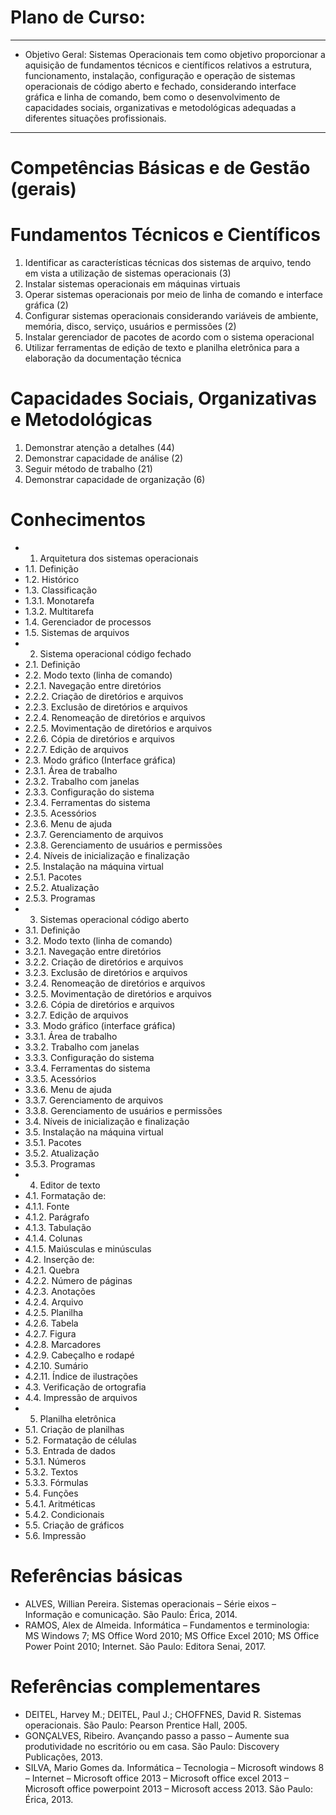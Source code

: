 # Plano de Curso:
------------------
- Objetivo Geral: Sistemas Operacionais tem como objetivo proporcionar a aquisição de fundamentos técnicos e científicos relativos a estrutura, funcionamento, instalação, configuração e operação de sistemas operacionais de código aberto e fechado, considerando interface gráfica e linha de comando, bem como o desenvolvimento de capacidades sociais, organizativas e metodológicas adequadas a diferentes situações profissionais.
------------------
# Competências Básicas e de Gestão (gerais)
# Fundamentos Técnicos e Científicos
1. Identificar as características técnicas dos sistemas de arquivo, tendo em vista a utilização de sistemas operacionais (3)
2. Instalar sistemas operacionais em máquinas virtuais
3. Operar sistemas operacionais por meio de linha de comando e interface gráfica (2)
4. Configurar sistemas operacionais considerando variáveis de ambiente, memória, disco, serviço, usuários e permissões (2)
5. Instalar gerenciador de pacotes de acordo com o sistema operacional
6. Utilizar ferramentas de edição de texto e planilha eletrônica para a elaboração da documentação técnica

# Capacidades Sociais, Organizativas e Metodológicas
1. Demonstrar atenção a detalhes (44)
2. Demonstrar capacidade de análise (2)
3. Seguir método de trabalho (21)
4. Demonstrar capacidade de organização (6)

# Conhecimentos
- 1. Arquitetura dos sistemas operacionais
- 1.1. Definição
- 1.2. Histórico
- 1.3. Classificação
- 1.3.1. Monotarefa
- 1.3.2. Multitarefa
- 1.4. Gerenciador de processos
- 1.5. Sistemas de arquivos
- 2. Sistema operacional código fechado
- 2.1. Definição
- 2.2. Modo texto (linha de comando)
- 2.2.1. Navegação entre diretórios
- 2.2.2. Criação de diretórios e arquivos
- 2.2.3. Exclusão de diretórios e arquivos
- 2.2.4. Renomeação de diretórios e arquivos
- 2.2.5. Movimentação de diretórios e arquivos
- 2.2.6. Cópia de diretórios e arquivos
- 2.2.7. Edição de arquivos
- 2.3. Modo gráfico (Interface gráfica)
- 2.3.1. Área de trabalho
- 2.3.2. Trabalho com janelas
- 2.3.3. Configuração do sistema
- 2.3.4. Ferramentas do sistema
- 2.3.5. Acessórios
- 2.3.6. Menu de ajuda
- 2.3.7. Gerenciamento de arquivos
- 2.3.8. Gerenciamento de usuários e permissões
- 2.4. Níveis de inicialização e finalização
- 2.5. Instalação na máquina virtual
- 2.5.1. Pacotes
- 2.5.2. Atualização
- 2.5.3. Programas
- 3. Sistemas operacional código aberto
- 3.1. Definição
- 3.2. Modo texto (linha de comando)
- 3.2.1. Navegação entre diretórios
- 3.2.2. Criação de diretórios e arquivos
- 3.2.3. Exclusão de diretórios e arquivos
- 3.2.4. Renomeação de diretórios e arquivos
- 3.2.5. Movimentação de diretórios e arquivos
- 3.2.6. Cópia de diretórios e arquivos
- 3.2.7. Edição de arquivos
- 3.3. Modo gráfico (interface gráfica)
- 3.3.1. Área de trabalho
- 3.3.2. Trabalho com janelas
- 3.3.3. Configuração do sistema
- 3.3.4. Ferramentas do sistema
- 3.3.5. Acessórios
- 3.3.6. Menu de ajuda
- 3.3.7. Gerenciamento de arquivos
- 3.3.8. Gerenciamento de usuários e permissões
- 3.4. Níveis de inicialização e finalização
- 3.5. Instalação na máquina virtual
- 3.5.1. Pacotes
- 3.5.2. Atualização
- 3.5.3. Programas
- 4. Editor de texto
- 4.1. Formatação de:
- 4.1.1. Fonte
- 4.1.2. Parágrafo
- 4.1.3. Tabulação
- 4.1.4. Colunas
- 4.1.5. Maiúsculas e minúsculas
- 4.2. Inserção de:
- 4.2.1. Quebra
- 4.2.2. Número de páginas
- 4.2.3. Anotações
- 4.2.4. Arquivo
- 4.2.5. Planilha
- 4.2.6. Tabela
- 4.2.7. Figura
- 4.2.8. Marcadores
- 4.2.9. Cabeçalho e rodapé
- 4.2.10. Sumário
- 4.2.11. Índice de ilustrações
- 4.3. Verificação de ortografia
- 4.4. Impressão de arquivos
- 5. Planilha eletrônica
- 5.1. Criação de planilhas
- 5.2. Formatação de células
- 5.3. Entrada de dados
- 5.3.1. Números
- 5.3.2. Textos
- 5.3.3. Fórmulas
- 5.4. Funções
- 5.4.1. Aritméticas
- 5.4.2. Condicionais
- 5.5. Criação de gráficos
- 5.6. Impressão

# Referências básicas
- ALVES, Willian Pereira. Sistemas operacionais – Série eixos – Informação e comunicação. São Paulo: Érica, 2014.
- RAMOS, Alex de Almeida. Informática – Fundamentos e terminologia: MS Windows 7; MS Office Word 2010; MS Office Excel 2010; MS Office Power Point 2010; Internet. São Paulo: Editora Senai, 2017.

# Referências complementares
- DEITEL, Harvey M.; DEITEL, Paul J.; CHOFFNES, David R. Sistemas operacionais. São Paulo: Pearson Prentice Hall, 2005.
- GONÇALVES, Ribeiro. Avançando passo a passo – Aumente sua produtividade no escritório ou em casa. São Paulo: Discovery Publicações, 2013.
- SILVA, Mario Gomes da. Informática – Tecnologia – Microsoft windows 8 – Internet – Microsoft office 2013 – Microsoft office excel 2013 – Microsoft office powerpoint 2013 – Microsoft access 2013. São Paulo: Érica, 2013.
